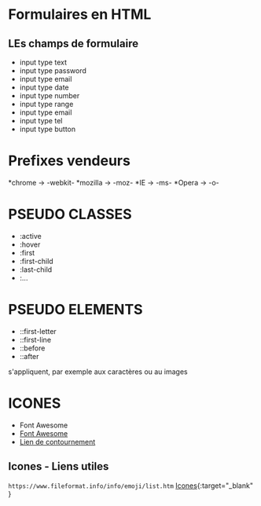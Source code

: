 # Formulaires en HTML
## LEs champs de formulaire
* input type text
* input type password
* input type email
* input type date
* input type number
* input type range
* input type email
* input type tel
* input type button

# Prefixes vendeurs
*chrome → -webkit-
*mozilla → -moz-
*IE → -ms-
*Opera → -o-

# PSEUDO CLASSES
* :active
* :hover
* :first
* :first-child
* :last-child
* :...

# PSEUDO ELEMENTS
* ::first-letter
* ::first-line
* ::before
* ::after

s'appliquent, par exemple aux caractères ou au images  

# ICONES
* Font Awesome
* [Font Awesome](https://fontawesome.com/  "Font Awesome" )
* [Lien de contournement](https://fontawesome.com/v5.15/how-to-use/on-the-web/setup/hosting-font-awesome-yourself "FA")
## Icones - Liens utiles
`https://www.fileformat.info/info/emoji/list.htm`
[Icones](https://www.fileformat.info/info/emoji/list.htm "Icones"){:target="_blank" }



